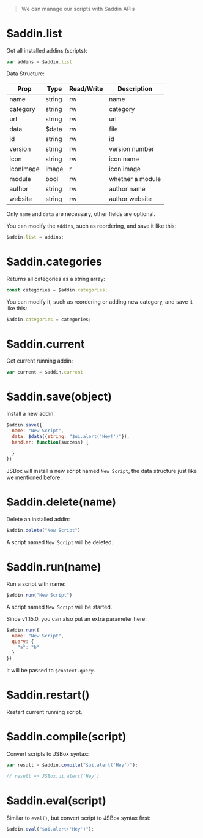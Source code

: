> We can manage our scripts with $addin APIs

# $addin.list

Get all installed addins (scripts):

```js
var addins = $addin.list
```

Data Structure:

Prop | Type | Read/Write | Description
---|---|---|---
name | string | rw | name
category | string | rw | category
url | string | rw | url
data | $data | rw | file
id | string | rw | id
version | string | rw | version number
icon | string | rw | icon name
iconImage | image | r | icon image
module | bool | rw | whether a module
author | string | rw | author name
website | string | rw | author website

Only `name` and `data` are necessary, other fields are optional.

You can modify the `addins`, such as reordering, and save it like this:

```js
$addin.list = addins;
```

# $addin.categories

Returns all categories as a string array:

```js
const categories = $addin.categories;
```

You can modify it, such as reordering or adding new category, and save it like this:

```js
$addin.categories = categories;
```

# $addin.current

Get current running addin:

```js
var current = $addin.current
```

# $addin.save(object)

Install a new addin:

```js
$addin.save({
  name: "New Script",
  data: $data({string: "$ui.alert('Hey!')"}),
  handler: function(success) {
    
  }
})
```

JSBox will install a new script named `New Script`, the data structure just like we mentioned before.

# $addin.delete(name)

Delete an installed addin:

```js
$addin.delete("New Script")
```

A script named `New Script` will be deleted.

# $addin.run(name)

Run a script with name:

```js
$addin.run("New Script")
```

A script named `New Script` will be started.

Since v1.15.0, you can also put an extra parameter here:

```js
$addin.run({
  name: "New Script",
  query: {
    "a": "b"
  }
})
```

It will be passed to `$context.query`.

# $addin.restart()

Restart current running script.

# $addin.compile(script)

Convert scripts to JSBox syntax:

```js
var result = $addin.compile("$ui.alert('Hey')");

// result => JSBox.ui.alert('Hey')
```

# $addin.eval(script)

Similar to `eval()`, but convert script to JSBox syntax first:

```js
$addin.eval("$ui.alert('Hey')");
```